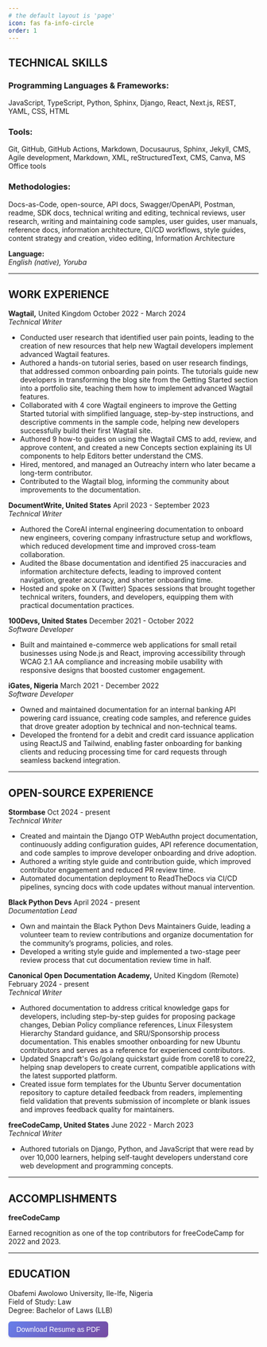 ```yaml
---
# the default layout is 'page'
icon: fas fa-info-circle
order: 1
---
```

<style>
.card button {
background: linear-gradient(135deg, #667eea 0%, #764ba2 100%);
color: white;
border: none;
padding: 8px 16px;
border-radius: 6px;
cursor: pointer;
font-size: 14px;
font-weight: 500;
transition: all 0.3s ease;
box-shadow: 0 2px 4px rgba(0,0,0,0.1);
}
.card:hover {
transform: translateY(-2px);
box-shadow: 0 4px 8px rgba(0,0,0,0.2);
background: linear-gradient(135deg, #5a6fd8 0%, #6a4190 100%);
}
</style>
<h2><strong>TECHNICAL SKILLS</strong></h2>
<h3><strong>Programming Languages & Frameworks:</strong></h3>
<p>JavaScript, TypeScript, Python, Sphinx, Django, React, Next.js, REST, YAML, CSS, HTML</p>
<h3><strong>Tools:</strong></h3>
<p>Git, GitHub, GitHub Actions, Markdown, Docusaurus, Sphinx, Jekyll, CMS, Agile development, Markdown, XML, reStructuredText, CMS, Canva, MS Office tools</p>
<h3><strong>Methodologies:</strong></h3>
<p>Docs-as-Code, open-source, API docs, Swagger/OpenAPI, Postman, readme, SDK docs, technical writing and editing, technical reviews, user research, writing and maintaining code samples, user guides, user manuals, reference docs, information architecture, CI/CD workflows, style guides, content strategy and creation, video editing, Information Architecture</p>
<p><strong>Language:</strong><br>
<em>English (native), Yoruba</em></p>
<hr>
<h2><strong>WORK EXPERIENCE</strong></h2>
<p><strong>Wagtail,</strong> United Kingdom October 2022 - March 2024<br>
<em>Technical Writer</em></p>
<ul>
<li>Conducted user research that identified user pain points, leading to the creation of new resources that help new Wagtail developers implement advanced Wagtail features.</li>
<li>Authored a hands-on tutorial series, based on user research findings, that addressed common onboarding pain points. The tutorials guide new developers in transforming the blog site from the Getting Started section into a portfolio site, teaching them how to implement advanced Wagtail features.</li>
<li>Collaborated with 4 core Wagtail engineers to improve the Getting Started tutorial with simplified language, step-by-step instructions, and descriptive comments in the sample code, helping new developers successfully build their first Wagtail site.</li>
<li>Authored 9 how-to guides on using the Wagtail CMS to add, review, and approve content, and created a new Concepts section explaining its UI components to help Editors better understand the CMS.</li>
<li>Hired, mentored, and managed an Outreachy intern who later became a long-term contributor.</li>
<li>Contributed to the Wagtail blog, informing the community about improvements to the documentation.</li>
</ul>
<p><strong>DocumentWrite, United States</strong> April 2023 - September 2023<br>
<em>Technical Writer</em></p>
<ul>
<li>Authored the CoreAI internal engineering documentation to onboard new engineers, covering company infrastructure setup and workflows, which reduced development time and improved cross-team collaboration.</li>
<li>Audited the 8base documentation and identified 25 inaccuracies and information architecture defects, leading to improved content navigation, greater accuracy, and shorter onboarding time.</li>
<li>Hosted and spoke on X (Twitter) Spaces sessions that brought together technical writers, founders, and developers, equipping them with practical documentation practices.</li>
</ul>
<p><strong>100Devs, United States</strong> December 2021 - October 2022<br>
<em>Software Developer</em></p>
<ul>
<li>Built and maintained e-commerce web applications for small retail businesses using Node.js and React, improving accessibility through WCAG 2.1 AA compliance and increasing mobile usability with responsive designs that boosted customer engagement.</li>
</ul>
<p><strong>iGates, Nigeria</strong> March 2021 - December 2022<br>
<em>Software Developer</em></p>
<ul>
<li>Owned and maintained documentation for an internal banking API powering card issuance, creating code samples, and reference guides that drove greater adoption by technical and non-technical teams.</li>
<li>Developed the frontend for a debit and credit card issuance application using ReactJS and Tailwind, enabling faster onboarding for banking clients and reducing processing time for card requests through seamless backend integration.</li>
</ul>
<hr>
<h2><strong>OPEN-SOURCE EXPERIENCE</strong></h2>
<p><strong>Stormbase</strong> Oct 2024 - present<br>
<em>Technical Writer</em></p>
<ul>
<li>Created and maintain the Django OTP WebAuthn project documentation, continuously adding configuration guides, API reference documentation, and code samples to improve developer onboarding and drive adoption.</li>
<li>Authored a writing style guide and contribution guide, which improved contributor engagement and reduced PR review time.</li>
<li>Automated documentation deployment to ReadTheDocs via CI/CD pipelines, syncing docs with code updates without manual intervention.</li>
</ul>
<p><strong>Black Python Devs</strong> April 2024 - present<br>
<em>Documentation Lead</em></p>
<ul>
<li>Own and maintain the Black Python Devs Maintainers Guide, leading a volunteer team to review contributions and organize documentation for the community’s programs, policies, and roles.</li>
<li>Developed a writing style guide and implemented a two-stage peer review process that cut documentation review time in half.</li>
</ul>
<p><strong>Canonical Open Documentation Academy,</strong> United Kingdom (Remote) February 2024 - present<br>
<em>Technical Writer</em></p>
<ul>
<li>Authored documentation to address critical knowledge gaps for developers, including step-by-step guides for proposing package changes, Debian Policy compliance references, Linux Filesystem Hierarchy Standard guidance, and SRU/Sponsorship process documentation. This enables smoother onboarding for new Ubuntu contributors and serves as a reference for experienced contributors.</li>
<li>Updated Snapcraft's Go/golang quickstart guide from core18 to core22, helping snap developers to create current, compatible applications with the latest supported platform.</li>
<li>Created issue form templates for the Ubuntu Server documentation repository to capture detailed feedback from readers, implementing field validation that prevents submission of incomplete or blank issues and improves feedback quality for maintainers.</li>
</ul>
<p><strong>freeCodeCamp, United States</strong> June 2022 - March 2023<br>
<em>Technical Writer</em></p>
<ul>
<li>Authored tutorials on Django, Python, and JavaScript that were read by over 10,000 learners, helping self-taught developers understand core web development and programming concepts.</li>
</ul>
<hr>
<h2><strong>ACCOMPLISHMENTS</strong></h2>
<p><strong>freeCodeCamp</strong></p>
<p>Earned recognition as one of the top contributors for freeCodeCamp for 2022 and 2023.</p>
<hr>
<h2><strong>EDUCATION</strong></h2>
<p>Obafemi Awolowo University, Ile-Ife, Nigeria<br>
Field of Study: Law<br>
Degree: Bachelor of Laws (LLB)</p>
<div class="card">
<button id="downloadBtn">Download Resume as PDF</button>
</div>
<script>
document.addEventListener("DOMContentLoaded",()=>{
document.getElementById("downloadBtn").addEventListener("click",()=>{
const link=document.createElement("a");
link.href="../downloads/damilola_oladele_technical_writer_resume.pdf";
link.download="damilola_oladele_resume.pdf";
document.body.appendChild(link);
link.click();
document.body.removeChild(link);
});
});
</script>